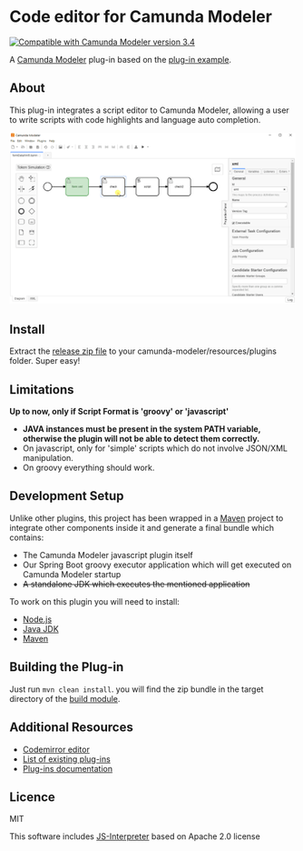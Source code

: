# Code editor for Camunda Modeler

[![Compatible with Camunda Modeler version 3.4](https://img.shields.io/badge/Camunda%20Modeler-3.4+-blue.svg)](https://github.com/camunda/camunda-modeler)

A [Camunda Modeler](https://github.com/camunda/camunda-modeler) plug-in based on the [plug-in example](https://github.com/camunda/camunda-modeler-plugin-example).

## About

This plug-in integrates a script editor to Camunda Modeler, allowing a user to write scripts with code highlights and language auto completion.

![Screencast](./plugin-module/modeler-plugin-code/docs/screencast.gif)

## Install

Extract the [release zip file](https://github.com/sharedchains/camunda-code-editor/releases/) to your camunda-modeler/resources/plugins folder. Super easy!

## Limitations
**Up to now, only if Script Format is 'groovy' or 'javascript'** 
* **JAVA instances must be present in the system PATH variable, otherwise the plugin will not be able to detect them correctly.**
* On javascript, only for 'simple' scripts which do not involve JSON/XML manipulation.
* On groovy everything should work.

## Development Setup

Unlike other plugins, this project has been wrapped in a [Maven](https://maven.apache.org/) project to integrate other components inside it and generate a final bundle which contains:
* The Camunda Modeler javascript plugin itself
* Our Spring Boot groovy executor application which will get executed on Camunda Modeler startup
* ~~A standalone JDK which executes the mentioned application~~

To work on this plugin you will need to install:

* [Node.js](https://nodejs.org/)
* [Java JDK](https://openjdk.java.net/)
* [Maven](https://maven.apache.org/)

## Building the Plug-in

Just run ```mvn clean install```. you will find the zip bundle in the target directory of the [build module](./build-module). 

## Additional Resources

* [Codemirror editor ](https://codemirror.net/)
* [List of existing plug-ins](https://github.com/camunda/camunda-modeler-plugins)
* [Plug-ins documentation](https://github.com/camunda/camunda-modeler/tree/master/docs/plugins)


## Licence

MIT

This software includes [JS-Interpreter](https://github.com/NeilFraser/JS-Interpreter) based on Apache 2.0 license
